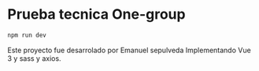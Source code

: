 # Prueba tecnica One-group

```sh
npm run dev
```

Este proyecto fue desarrolado por Emanuel sepulveda
Implementando Vue 3 y sass y axios.
